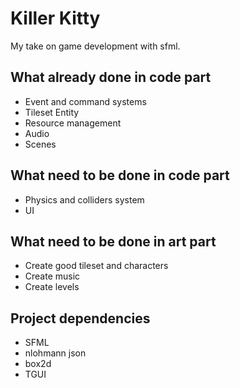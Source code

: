 # Killer Kitty

My take on game development with sfml.

## What already done in code part

* Event and command systems
* Tileset Entity
* Resource management
* Audio
* Scenes

## What need to be done in code part

* Physics and colliders system
* UI

## What need to be done in art part

* Create good tileset and characters
* Create music
* Create levels

## Project dependencies

* SFML
* nlohmann json
* box2d
* TGUI
